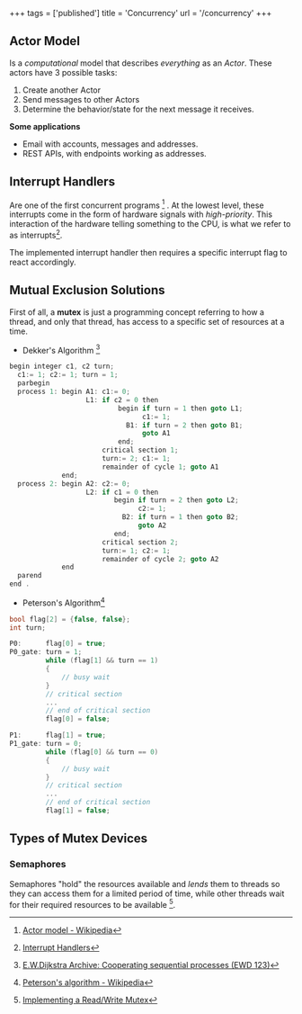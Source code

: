 +++
tags = ['published']
title = 'Concurrency'
url = '/concurrency'
+++

## Actor Model

Is a *computational* model that describes *everything* as an *Actor*. These actors have 3 possible tasks:

1. Create another Actor
1. Send messages to other Actors
1. Determine the behavior/state for the next message it receives.

**Some applications**

* Email with accounts, messages and addresses.
* REST APIs, with endpoints working as addresses.

## Interrupt Handlers

Are one of the first concurrent programs [^1] . At the lowest level, these interrupts come in the form of hardware signals with *high-priority*. This interaction of the hardware telling something to the CPU, is what we refer to as interrupts[^2].

The implemented interrupt handler then requires a specific interrupt flag to react accordingly.

## Mutual Exclusion Solutions

First of all, a **mutex** is just a programming concept referring to how a thread, and only that thread, has access to a specific set of resources at a time.

* Dekker's Algorithm [^3]

````c
begin integer c1, c2 turn;
  c1:= 1; c2:= 1; turn = 1;
  parbegin
  process 1: begin A1: c1:= 0;
				   L1: if c2 = 0 then
						   begin if turn = 1 then goto L1;
								 c1:= 1;
							 B1: if turn = 2 then goto B1;
								 goto A1
						   end;
					   critical section 1;
					   turn:= 2; c1:= 1;
					   remainder of cycle 1; goto A1
			 end;
  process 2: begin A2: c2:= 0;
				   L2: if c1 = 0 then
						  begin if turn = 2 then goto L2;
								c2:= 1;
							B2: if turn = 1 then goto B2;
								goto A2
						  end;
					   critical section 2;
					   turn:= 1; c2:= 1;
					   remainder of cycle 2; goto A2
			 end
  parend
end .
````

* Peterson's Algorithm[^4]

````cpp
bool flag[2] = {false, false};
int turn;

P0:      flag[0] = true;
P0_gate: turn = 1;
         while (flag[1] && turn == 1)
         {
             // busy wait
         }
         // critical section
         ...
         // end of critical section
         flag[0] = false;

P1:      flag[1] = true;
P1_gate: turn = 0;
         while (flag[0] && turn == 0)
         {
             // busy wait
         }
         // critical section
         ...
         // end of critical section
         flag[1] = false;
````

## Types of Mutex Devices

### Semaphores

Semaphores "hold" the resources available and *lends* them to threads so they can access them for a limited period of time, while other threads wait for their required resources to be available [^5].

[^1]: [Actor model - Wikipedia](https://en.wikipedia.org/wiki/Actor_model#Message-passing_semantics)
[^2]: [Interrupt Handlers](https://tldp.org/LDP/lkmpg/2.6/html/x1256.html)
[^3]: [E.W.Dijkstra Archive: Cooperating sequential processes (EWD 123)](https://www.cs.utexas.edu/users/EWD/transcriptions/EWD01xx/EWD123.html)
[^4]: [Peterson's algorithm - Wikipedia](https://en.wikipedia.org/wiki/Peterson%27s_algorithm)
[^5]: [Implementing a Read/Write Mutex](https://doc.qt.io/archives/qq/qq11-mutex.html)
